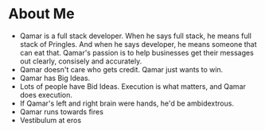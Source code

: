 <!DOCTYPE html>
<html>
<head>
    <!-- Latest compiled and minified CSS -->
    <link rel="stylesheet" href="https://maxcdn.bootstrapcdn.com/bootsrap/3.3.6/css/bootstrap.min.css" integrity="sha384-1q8mTJOASx8i1Au+a5WDVnPi2lkfwwEA8hDDdjZlpLeghxjVMEfgjWPGmkzs7" crossorigin="anonymous">
</head>
<body>
<div class="container">
  <div class="row">
    <div class="col-sm-8">
        <div class="page-header">
            <h1>About Me</h1>
     <ul class="list-group">
  <li class="list-group-item">Qamar is a full stack developer. When he says full stack, he means full stack of Pringles. And when he says developer, he means someone that can eat that. Qamar's passion is to help businesses get their messages out clearly, consisely and accurately.</li>
  <li class="list-group-item">Qamar doesn't care who gets credit. Qamar just wants to win.</li>
  <li class="list-group-item">Qamar has Big Ideas.</li>
  <li class="list-group-item">Lots of people have Bid Ideas. Execution is what matters, and Qamar does execution.</li>
  <li class="list-group-item">If Qamar's left and right brain were hands, he'd be ambidextrous.</li>
  <li class="list-group-item">Qamar runs towards fires</li>
  <li class="list-group-item">Vestibulum at eros</li>
</ul>
</div>
</body>
</html>